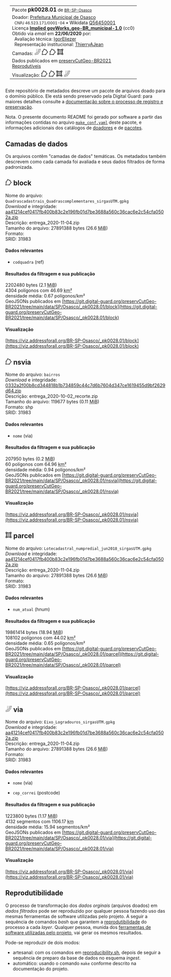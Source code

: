 <aside>
<table align="right" style="padding: 1em">
<tr><td>Pacote <big><b>pk0028.01</b></big> de <small><a target="_afacodes" title="Jurisdição" href="https://afa.codes/BR-SP-Osasco">BR-SP-Osasco</a></small>
</td></tr>
<tr><td>
Doador: <a rel="external" target="_doador" href="http://www.osasco.sp.gov.br/home">Prefeitura Municipal de Osasco</a>
<br/>&nbsp; <small>CNPJ 46.523.171/0001-04</small> • Wikidata <a rel="external" target="_doador" title="link descritor Wikidata do doador" href="https://www.wikidata.org/wiki/Q56450001">Q56450001</a></small><br/>
Licença <a rel="external" target="_doador" href="https://git.digital-guard.org/licenses/blob/master/reports/implied-govWorks_geo-BR_municipal-v1.md"><b>Implied govWorks_geo-BR_municipal-1.0</b></a> (cc0)<br/>
Obtido via <i>email</i> em <b>22/06/2020</b> por:
<br/>&nbsp; Avaliação técnica: <a rel="external" target="_gitPerson" title="usuário Git" href="https://github.com/IgorEliezer">IgorEliezer</a>
<br/>&nbsp; Representação institucional: <a rel="external" target="_gitPerson" title="usuário Git" href="https://github.com/ThierryAJean">ThierryAJean</a><br/>
</td></tr>
<tr><td>Camadas: <a title="via" href="#-via"><img src="https://raw.githubusercontent.com/digital-guard/preserv/main/docs/assets/layerIcon-via.png" alt="via" width="20"/></a> <a title="block" href="#-block"><img src="https://raw.githubusercontent.com/digital-guard/preserv/main/docs/assets/layerIcon-block.png" alt="block" width="20"/></a> <a title="nsvia" href="#-nsvia"><img src="https://raw.githubusercontent.com/digital-guard/preserv/main/docs/assets/layerIcon-nsvia.png" alt="nsvia" width="20"/></a> <a title="parcel" href="#-parcel"><img src="https://raw.githubusercontent.com/digital-guard/preserv/main/docs/assets/layerIcon-parcel.png" alt="parcel" width="20"/></a> </td></tr>
<tr><td>Dados publicados em <a href="https://git.digital-guard.org/preservCutGeo-BR2021/tree/main/data/SP/Osasco/_pk0028.01">preservCutGeo-BR2021</a><br/><a href="#reprodutibilidade">Reprodutíveis</a></td></tr>
<tr><td>Visualização: <a title="block" href="https://viz.addressforall.org/BR-SP-Osasco/_pk0028.01/block"><img src="https://raw.githubusercontent.com/digital-guard/preserv/main/docs/assets/layerIcon-block.png" alt="block" width="20"/></a> <a title="nsvia" href="https://viz.addressforall.org/BR-SP-Osasco/_pk0028.01/nsvia"><img src="https://raw.githubusercontent.com/digital-guard/preserv/main/docs/assets/layerIcon-nsvia.png" alt="nsvia" width="20"/></a> <a title="parcel" href="https://viz.addressforall.org/BR-SP-Osasco/_pk0028.01/parcel"><img src="https://raw.githubusercontent.com/digital-guard/preserv/main/docs/assets/layerIcon-parcel.png" alt="parcel" width="20"/></a> <a title="via" href="https://viz.addressforall.org/BR-SP-Osasco/_pk0028.01/via"><img src="https://raw.githubusercontent.com/digital-guard/preserv/main/docs/assets/layerIcon-via.png" alt="via" width="20"/></a> </td></tr>
</table>
</aside>

<section>

Este repositório de metadados descreve um pacote de arquivos doado para o domínio público. Ele está sendo preservado pela Digital Guard: para maiores detalhes consulte a [documentação sobre o processo de registro e preservação](https://wiki.addressforall.org/doc/Documentação_Digital-guard).

Nota. O presente documento README foi gerado por software a partir das informações contidas no arquivo [`make_conf.yaml`](https://git.digital-guard.org/preserv-BR/blob/main/data/SP/Osasco/_pk0028.01/make_conf.yaml) deste pacote, e informações adicionais dos catálogos de [doadores](https://git.digital-guard.org/preserv-BR/blob/main/data/donor.csv) e de [pacotes](https://git.digital-guard.org/preserv-BR/blob/main/data/donatedPack.csv).

# Camadas de dados

Os arquivos contêm "camadas de dados" temáticas. Os metadados também descrevem como cada camada foi avaliada e seus dados filtrados de forma padronizada.

## <img src="https://raw.githubusercontent.com/digital-guard/preserv/main/docs/assets/layerIcon-block.png" alt="block" width="20"/> block

Nome do arquivo: `Quadrascadastrais_Quadrascomplementares_sirgasUTM.gpkg`<br/>*Download* e integridade: [aa41214cef0417fb400b83c2e196fb01d7be3688a560c36cac6e2c54cfa0502a.zip](http://dl.digital-guard.org/aa41214cef0417fb400b83c2e196fb01d7be3688a560c36cac6e2c54cfa0502a.zip)<br/>Descrição: entrega_2020-11-04.zip<br/>Tamanho do arquivo: 27891388 bytes (26.6 <abbr title="mebibyte">MiB</abbr>)<br/>Formato: <br/>SRID: 31983

#### Dados relevantes
* `codquadra` (ref)

#### Resultados da filtragem e sua publicação
2202480 bytes (2.1 <abbr title="mebibyte">MiB</abbr>)<br/>4304 polígonos com 46.69 <abbr title="quilômetros quadrados">km²</abbr><br/>densidade média: 0.67 polígonos/km²<br/>GeoJSONs publicados em [https://git.digital-guard.org/preservCutGeo-BR2021/tree/main/data/SP/Osasco/_pk0028.01/block](https://git.digital-guard.org/preservCutGeo-BR2021/tree/main/data/SP/Osasco/_pk0028.01/block)

#### Visualização
[https://viz.addressforall.org/BR-SP-Osasco/_pk0028.01/block](https://viz.addressforall.org/BR-SP-Osasco/_pk0028.01/block)
## <img src="https://raw.githubusercontent.com/digital-guard/preserv/main/docs/assets/layerIcon-nsvia.png" alt="nsvia" width="20"/> nsvia

Nome do arquivo: `bairros`<br/>*Download* e integridade: [0332a2f00b8cd344818b1b734859c44c7d6b7604d347ce1619455d9bf2629d64.zip](http://dl.digital-guard.org/0332a2f00b8cd344818b1b734859c44c7d6b7604d347ce1619455d9bf2629d64.zip)<br/>Descrição: entrega_2020-10-02_recorte.zip<br/>Tamanho do arquivo: 119677 bytes (0.11 <abbr title="mebibyte">MiB</abbr>)<br/>Formato: shp<br/>SRID: 31983

#### Dados relevantes
* `nome` (via)

#### Resultados da filtragem e sua publicação
207950 bytes (0.2 <abbr title="mebibyte">MiB</abbr>)<br/>60 polígonos com 64.96 <abbr title="quilômetros quadrados">km²</abbr><br/>densidade média: 0.94 polígonos/km²<br/>GeoJSONs publicados em [https://git.digital-guard.org/preservCutGeo-BR2021/tree/main/data/SP/Osasco/_pk0028.01/nsvia](https://git.digital-guard.org/preservCutGeo-BR2021/tree/main/data/SP/Osasco/_pk0028.01/nsvia)

#### Visualização
[https://viz.addressforall.org/BR-SP-Osasco/_pk0028.01/nsvia](https://viz.addressforall.org/BR-SP-Osasco/_pk0028.01/nsvia)
## <img src="https://raw.githubusercontent.com/digital-guard/preserv/main/docs/assets/layerIcon-parcel.png" alt="parcel" width="20"/> parcel

Nome do arquivo: `Lotecadastral_numpredial_jun2018_sirgasUTM.gpkg`<br/>*Download* e integridade: [aa41214cef0417fb400b83c2e196fb01d7be3688a560c36cac6e2c54cfa0502a.zip](http://dl.digital-guard.org/aa41214cef0417fb400b83c2e196fb01d7be3688a560c36cac6e2c54cfa0502a.zip)<br/>Descrição: entrega_2020-11-04.zip<br/>Tamanho do arquivo: 27891388 bytes (26.6 <abbr title="mebibyte">MiB</abbr>)<br/>Formato: <br/>SRID: 31983

#### Dados relevantes
* `num_atual` (hnum)

#### Resultados da filtragem e sua publicação
19861414 bytes (18.94 <abbr title="mebibyte">MiB</abbr>)<br/>108102 polígonos com 44.02 <abbr title="quilômetros quadrados">km²</abbr><br/>densidade média: 0.65 polígonos/km²<br/>GeoJSONs publicados em [https://git.digital-guard.org/preservCutGeo-BR2021/tree/main/data/SP/Osasco/_pk0028.01/parcel](https://git.digital-guard.org/preservCutGeo-BR2021/tree/main/data/SP/Osasco/_pk0028.01/parcel)

#### Visualização
[https://viz.addressforall.org/BR-SP-Osasco/_pk0028.01/parcel](https://viz.addressforall.org/BR-SP-Osasco/_pk0028.01/parcel)
## <img src="https://raw.githubusercontent.com/digital-guard/preserv/main/docs/assets/layerIcon-via.png" alt="via" width="20"/> via

Nome do arquivo: `Eixo_Logradouros_sirgasUTM.gpkg`<br/>*Download* e integridade: [aa41214cef0417fb400b83c2e196fb01d7be3688a560c36cac6e2c54cfa0502a.zip](http://dl.digital-guard.org/aa41214cef0417fb400b83c2e196fb01d7be3688a560c36cac6e2c54cfa0502a.zip)<br/>Descrição: entrega_2020-11-04.zip<br/>Tamanho do arquivo: 27891388 bytes (26.6 <abbr title="mebibyte">MiB</abbr>)<br/>Formato: <br/>SRID: 31983

#### Dados relevantes
* `nome` (via)

* `cep_correi` (postcode)

#### Resultados da filtragem e sua publicação
1223800 bytes (1.17 <abbr title="mebibyte">MiB</abbr>)<br/>4132 segmentos com 1106.17 <abbr title="quilômetros">km</abbr><br/>densidade média: 15.94 segmentos/km²<br/>GeoJSONs publicados em [https://git.digital-guard.org/preservCutGeo-BR2021/tree/main/data/SP/Osasco/_pk0028.01/via](https://git.digital-guard.org/preservCutGeo-BR2021/tree/main/data/SP/Osasco/_pk0028.01/via)

#### Visualização
[https://viz.addressforall.org/BR-SP-Osasco/_pk0028.01/via](https://viz.addressforall.org/BR-SP-Osasco/_pk0028.01/via)

</section>
<section>

# Reprodutibilidade

O processo de transformação dos *dados orginais* (arquivos doados) em *dados filtrados* pode ser reproduzido por qualquer pessoa fazendo uso das mesmas ferramentas de software utilizadas pelo projeto. A seguir a sequência de comandos *bash* que garantem a [reprodutibilidade](https://en.wikipedia.org/wiki/Reproducibility) do processo a cada *layer*. Qualquer pessoa, munida dos [ferramentas de software utilizadas pelo projeto](https://git.AddressForAll.org/suporte/blob/master/docs/pt/infra.md#ambientes-e-ferramentas-de-uso-geral), vai gerar os mesmos resultados.

Pode-se reproduzir de dois modos:
* artesanal: com os comandos em [reproducibility.sh](https://git.digital-guard.org/preserv-BR/blob/main/data/SP/Osasco/_pk0028.01/reproducibility.sh), depois de seguir a sequência de preparo da base de dados no esquema *ingest*.
* automático: usando o comando `make` conforme descrito na documentação do projeto.

</section>

